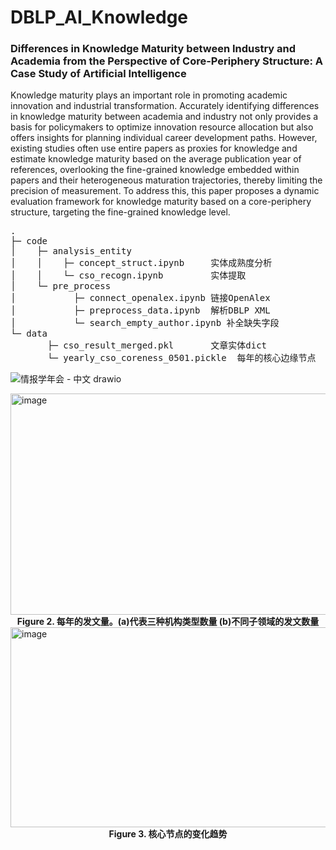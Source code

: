 # DBLP_AI_Knowledge


### Differences in Knowledge Maturity between Industry and Academia from the Perspective of Core-Periphery Structure: A Case Study of Artificial Intelligence

Knowledge maturity plays an important role in promoting academic innovation and industrial transformation. Accurately identifying differences in knowledge maturity between academia and industry not only provides a basis for policymakers to optimize innovation resource allocation but also offers insights for planning individual career development paths. However, existing studies often use entire papers as proxies for knowledge and estimate knowledge maturity based on the average publication year of references, overlooking the fine-grained knowledge embedded within papers and their heterogeneous maturation trajectories, thereby limiting the precision of measurement. To address this, this paper proposes a dynamic evaluation framework for knowledge maturity based on a core-periphery structure, targeting the fine-grained knowledge level. 

<pre>
.
├─ code
│    ├─ analysis_entity 
│    │    ├─ concept_struct.ipynb     实体成熟度分析
│    │    └─ cso_recogn.ipynb         实体提取
│    └─ pre_process
│           ├─ connect_openalex.ipynb 链接OpenAlex
│           ├─ preprocess_data.ipynb  解析DBLP XML
│           └─ search_empty_author.ipynb 补全缺失字段
└─ data
       ├─ cso_result_merged.pkl       文章实体dict
       └─ yearly_cso_coreness_0501.pickle  每年的核心边缘节点
</pre>


![情报学年会 - 中文 drawio](https://github.com/user-attachments/assets/73f8116a-7d91-4265-b409-4fb71d62e0f7)


<img width="914" height="354" alt="image" src="https://github.com/user-attachments/assets/78ec0b24-b1e6-4dfa-a654-f045a0f10685" />
<div align="center"><b>Figure 2. 每年的发文量。(a)代表三种机构类型数量 (b)不同子领域的发文数量</b></div>


<img width="855" height="320" alt="image" src="https://github.com/user-attachments/assets/0f8d2e7c-0b62-4a2b-bf9a-3ec9b26b05e9" />
<div align="center"><b>Figure 3. 核心节点的变化趋势</b></div>







